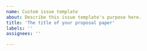 ```yaml
---
name: Custom issue template
about: Describe this issue template's purpose here.
title: 'The title of your proposal paper'
labels: ''
assignees: ''

---
```



